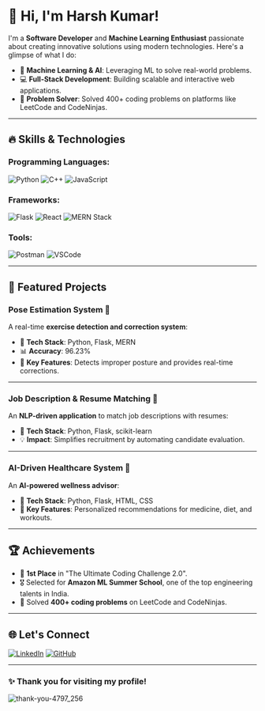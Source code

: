 # 👋 Hi, I'm Harsh Kumar!

I'm a **Software Developer** and **Machine Learning Enthusiast** passionate about creating innovative solutions using modern technologies. Here's a glimpse of what I do:

- 🧠 **Machine Learning & AI**: Leveraging ML to solve real-world problems.
- 💻 **Full-Stack Development**: Building scalable and interactive web applications.
- 🚀 **Problem Solver**: Solved 400+ coding problems on platforms like LeetCode and CodeNinjas.

---

## 🔥 Skills & Technologies

### Programming Languages:
![Python](https://img.shields.io/badge/Python-3776AB?style=for-the-badge&logo=python&logoColor=white)
![C++](https://img.shields.io/badge/C++-00599C?style=for-the-badge&logo=cplusplus&logoColor=white)
![JavaScript](https://img.shields.io/badge/JavaScript-F7DF1E?style=for-the-badge&logo=javascript&logoColor=black)

### Frameworks:
![Flask](https://img.shields.io/badge/Flask-000000?style=for-the-badge&logo=flask&logoColor=white)
![React](https://img.shields.io/badge/React-61DAFB?style=for-the-badge&logo=react&logoColor=black)
![MERN Stack](https://img.shields.io/badge/MERN%20Stack-20232A?style=for-the-badge&logo=mongodb&logoColor=green)

### Tools:
![Postman](https://img.shields.io/badge/Postman-FF6C37?style=for-the-badge&logo=postman&logoColor=white)
![VSCode](https://img.shields.io/badge/VSCode-0078D4?style=for-the-badge&logo=visualstudiocode&logoColor=white)

---

## 📂 Featured Projects

### Pose Estimation System 🎯
A real-time **exercise detection and correction system**:
- 🔗 **Tech Stack**: Python, Flask, MERN
- 📊 **Accuracy**: 96.23%
- 🌟 **Key Features**: Detects improper posture and provides real-time corrections.

---

### Job Description & Resume Matching 📑
An **NLP-driven application** to match job descriptions with resumes:
- 🔗 **Tech Stack**: Python, Flask, scikit-learn
- 💡 **Impact**: Simplifies recruitment by automating candidate evaluation.

---

### AI-Driven Healthcare System 🏥
An **AI-powered wellness advisor**:
- 🔗 **Tech Stack**: Python, Flask, HTML, CSS
- 🌟 **Key Features**: Personalized recommendations for medicine, diet, and workouts.


---

## 🏆 Achievements
- 🥇 **1st Place** in "The Ultimate Coding Challenge 2.0".
- 🎖️ Selected for **Amazon ML Summer School**, one of the top engineering talents in India.
- 🧩 Solved **400+ coding problems** on LeetCode and CodeNinjas.

---

## 🌐 Let's Connect
[![LinkedIn](https://img.shields.io/badge/LinkedIn-%230077B5.svg?style=for-the-badge&logo=linkedin&logoColor=white)](https://www.linkedin.com/in/harsh-kumar-32a80328a/)
[![GitHub](https://img.shields.io/badge/GitHub-%2312100E.svg?style=for-the-badge&logo=github&logoColor=white)](https://github.com/harshhkd)

---

### ✨ Thank you for visiting my profile!
![thank-you-4797_256](https://github.com/user-attachments/assets/f266e14d-4123-4857-9c7a-225e28cddb33)


